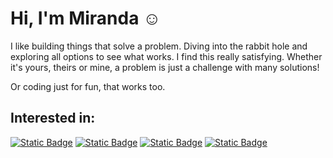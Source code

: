 # Hi, I'm Miranda ☺️

I like building things that solve a problem. Diving into the rabbit hole and exploring all options to see what works. I find this really satisfying. Whether it's yours, theirs or mine, a problem is just a challenge with many solutions!

Or coding just for fun, that works too.

## Interested in:
<a href="#">![Static Badge](https://img.shields.io/badge/Software_development-teal)</a> <a href="#">![Static Badge](https://img.shields.io/badge/Backend_technologies-teal)</a> <a href="#">![Static Badge](https://img.shields.io/badge/Automation-teal)</a> <a href="#">![Static Badge](https://img.shields.io/badge/Testing/QA-teal)</a>
